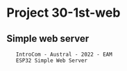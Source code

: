 #   Project 30-1st-web
##  Simple web server

       IntroCom - Austral - 2022 - EAM
       ESP32 Simple Web Server




